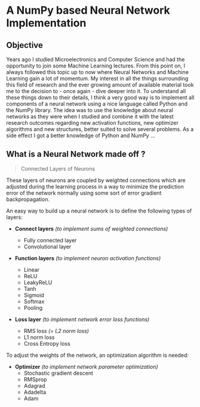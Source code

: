 # A NumPy based Neural Network Implementation

## Objective

Years ago I studied Microelectronics and Computer Science and had the opportunity to join some Machine Learning lectures.
From this point on, I always followed this topic up to now where Neural Networks and Machine Learning gain a lot of momentum.
My interest in all the things surrounding this field of research and the ever growing amount of available material took me to the decision to - once again - dive deeper into it. To understand all these things down to their details, I think a very good way is to implement all components of a neural network using a nice language called Python and the NumPy library.
The idea was to use the knowledge about neural networks as they were when I studied and combine it with the latest research outcomes regarding new activation functions, new optimizer algorithms and new structures, better suited to solve several problems.
As a side effect I got a better knowledge of Python and NumPy ...

## What is a Neural Network made off ?

>Connected Layers of Neurons

These layers of neurons are coupled by weighted connections which are adjusted during the learning process in a way to minimize the prediction error of the network normally using some sort of error gradient backpropagation.

An easy way to build up a neural network is to define the following types of layers:

- **Connect layers** *(to implement sums of weighted connections)*
  - Fully connected layer
  - Convolutional layer

- **Function layers** *(to implement neuron activation functions)*
  - Linear
  - ReLU
  - LeakyReLU
  - Tanh
  - Sigmoid
  - Softmax
  - Pooling

- **Loss layer** *(to implement network error loss functions)*
  - RMS loss *(= L2 norm loss)*
  - L1 norm loss
  - Cross Entropy loss

To adjust the weights of the network, an optimization algorithm is needed:

- **Optimizer** *(to implement network parameter optimization)*
  - Stochastic gradient descent
  - RMSprop
  - Adagrad
  - Adadelta
  - Adam

